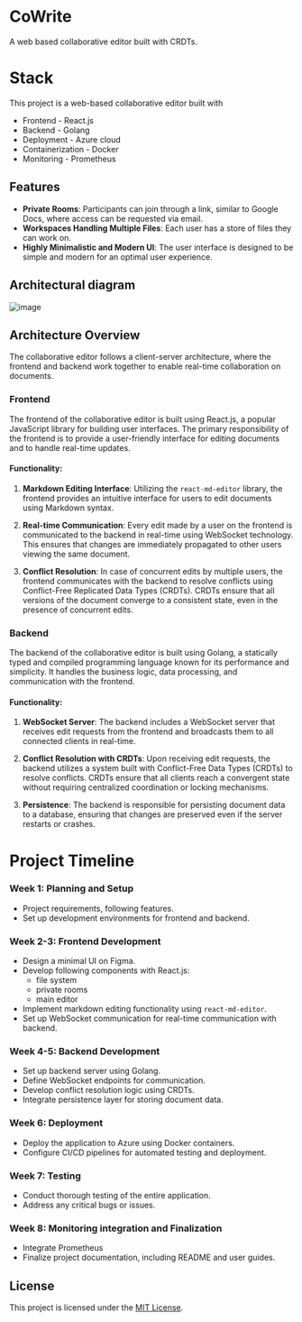 # CoWrite
A web based collaborative editor built with CRDTs.

# Stack

This project is a web-based collaborative editor built with 
- Frontend - React.js
- Backend - Golang
- Deployment - Azure cloud
- Containerization - Docker
- Monitoring - Prometheus

## Features

- **Private Rooms**: Participants can join through a link, similar to Google Docs, where access can be requested via email.
- **Workspaces Handling Multiple Files**: Each user has a store of files they can work on.
- **Highly Minimalistic and Modern UI**: The user interface is designed to be simple and modern for an optimal user experience.

## Architectural diagram
![image](https://github.com/oceakun/CoWrite/assets/83641627/9a7a2e94-dd3e-475f-ac0d-1b5fb852e7a2)


## Architecture Overview

The collaborative editor follows a client-server architecture, where the frontend and backend work together to enable real-time collaboration on documents.

### Frontend

The frontend of the collaborative editor is built using React.js, a popular JavaScript library for building user interfaces. The primary responsibility of the frontend is to provide a user-friendly interface for editing documents and to handle real-time updates.

#### Functionality:

1. **Markdown Editing Interface**: Utilizing the `react-md-editor` library, the frontend provides an intuitive interface for users to edit documents using Markdown syntax.

2. **Real-time Communication**: Every edit made by a user on the frontend is communicated to the backend in real-time using WebSocket technology. This ensures that changes are immediately propagated to other users viewing the same document.

3. **Conflict Resolution**: In case of concurrent edits by multiple users, the frontend communicates with the backend to resolve conflicts using Conflict-Free Replicated Data Types (CRDTs). CRDTs ensure that all versions of the document converge to a consistent state, even in the presence of concurrent edits.

### Backend

The backend of the collaborative editor is built using Golang, a statically typed and compiled programming language known for its performance and simplicity. It handles the business logic, data processing, and communication with the frontend.

#### Functionality:

1. **WebSocket Server**: The backend includes a WebSocket server that receives edit requests from the frontend and broadcasts them to all connected clients in real-time.

2. **Conflict Resolution with CRDTs**: Upon receiving edit requests, the backend utilizes a system built with Conflict-Free Data Types (CRDTs) to resolve conflicts. CRDTs ensure that all clients reach a convergent state without requiring centralized coordination or locking mechanisms.

3. **Persistence**: The backend is responsible for persisting document data to a database, ensuring that changes are preserved even if the server restarts or crashes.

# Project Timeline

### Week 1: Planning and Setup
- Project requirements, following features.
- Set up development environments for frontend and backend.

### Week 2-3: Frontend Development
- Design a minimal UI on Figma.
- Develop following components with React.js:
  - file system
  - private rooms
  - main editor
- Implement markdown editing functionality using `react-md-editor`.
- Set up WebSocket communication for real-time communication with backend.

### Week 4-5: Backend Development
- Set up backend server using Golang.
- Define WebSocket endpoints for communication.
- Develop conflict resolution logic using CRDTs.
- Integrate persistence layer for storing document data.

### Week 6: Deployment
- Deploy the application to Azure using Docker containers.
- Configure CI/CD pipelines for automated testing and deployment.

### Week 7: Testing
- Conduct thorough testing of the entire application.
- Address any critical bugs or issues.

### Week 8: Monitoring integration and Finalization
- Integrate Prometheus
- Finalize project documentation, including README and user guides.


## License
This project is licensed under the [MIT License](LICENSE).
